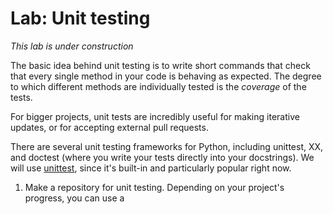 # Lab: Unit testing

*This lab is under construction*

The basic idea behind unit testing is to write short commands that check that every single method in your code is behaving as expected. The degree to which different methods are individually tested is the *coverage* of the tests. 

For bigger projects, unit tests are incredibly useful for making iterative updates, or for accepting external pull requests.

There are several unit testing frameworks for Python, including unittest, XX, and doctest (where you write your tests directly into your docstrings). We will use [unittest](https://docs.python.org/3/library/unittest.html), since it's built-in and particularly popular right now.



1. Make a repository for unit testing. Depending on your project's progress, you can use a 
